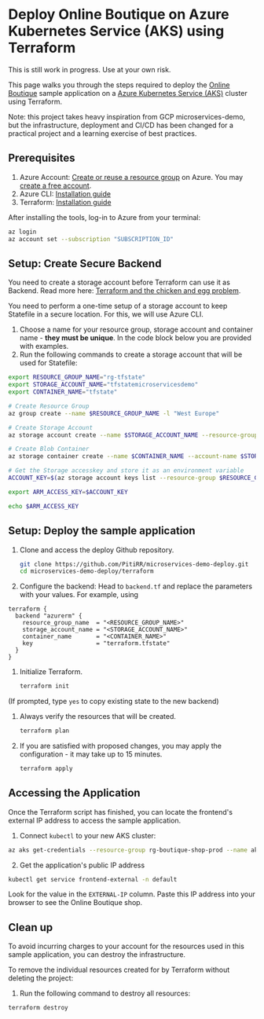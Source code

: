 # Deploy Online Boutique on Azure Kubernetes Service (AKS) using Terraform

This is still work in progress. Use at your own risk.

This page walks you through the steps required to deploy the [Online Boutique](https://github.com/PitiRR/microservices-demo) sample application on a [Azure Kubernetes Service (AKS)](https://learn.microsoft.com/en-us/azure/aks/) cluster using Terraform. 

Note: this project takes heavy inspiration from GCP microservices-demo, but the infrastructure, deployment and CI/CD has been changed for a practical project and a learning exercise of best practices.

## Prerequisites

1. Azure Account: [Create or reuse a resource group](https://portal.azure.com/) on Azure. You may [create a free account](https://azure-int.microsoft.com/en-us/free/).
1. Azure CLI: [Installation guide](https://learn.microsoft.com/en-us/cli/azure/install-azure-cli?view=azure-cli-latest)
1. Terraform: [Installation guide](https://developer.hashicorp.com/terraform/tutorials/azure-get-started/install-cli)

After installing the tools, log-in to Azure from your terminal:

```bash
az login
az account set --subscription "SUBSCRIPTION_ID"
```

## Setup: Create Secure Backend

You need to create a storage account before Terraform can use it as Backend. Read more here: [Terraform and the chicken and egg problem](https://netmemo.github.io/post/tf-chicken-egg/).

You need to perform a one-time setup of a storage account to keep Statefile in a secure location. For this, we will use Azure CLI.

1. Choose a name for your resource group, storage account and container name - **they must be unique**. In the code block below you are provided with examples.
1. Run the following commands to create a storage account that will be used for Statefile:

```bash
export RESOURCE_GROUP_NAME="rg-tfstate"
export STORAGE_ACCOUNT_NAME="tfstatemicroservicesdemo"
export CONTAINER_NAME="tfstate"

# Create Resource Group
az group create --name $RESOURCE_GROUP_NAME -l "West Europe"

# Create Storage Account
az storage account create --name $STORAGE_ACCOUNT_NAME --resource-group $RESOURCE_GROUP_NAME --sku Standard_LRS

# Create Blob Container
az storage container create --name $CONTAINER_NAME --account-name $STORAGE_ACCOUNT_NAME

# Get the Storage accesskey and store it as an environment variable
ACCOUNT_KEY=$(az storage account keys list --resource-group $RESOURCE_GROUP_NAME --account-name $STORAGE_ACCOUNT_NAME --query '[0].value' -o tsv) 

export ARM_ACCESS_KEY=$ACCOUNT_KEY

echo $ARM_ACCESS_KEY
```

## Setup: Deploy the sample application

1. Clone and access the deploy Github repository.

    ```bash
    git clone https://github.com/PitiRR/microservices-demo-deploy.git
    cd microservices-demo-deploy/terraform
    ```

1. Configure the backend: Head to `backend.tf` and replace the parameters with your values. For example, using  

```hcl
terraform {
  backend "azurerm" {
    resource_group_name  = "<RESOURCE_GROUP_NAME>"
    storage_account_name = "<STORAGE_ACCOUNT_NAME>"
    container_name       = "<CONTAINER_NAME>"
    key                  = "terraform.tfstate"
  }
}
```

1. Initialize Terraform.

    ```bash
    terraform init
    ```

(If prompted, type `yes` to copy existing state to the new backend)

1. Always verify the resources that will be created.

    ```bash
    terraform plan
    ```

1. If you are satisfied with proposed changes, you may apply the configuration - it may take up to 15 minutes.

    ```bash
    terraform apply
    ```

## Accessing the Application

Once the Terraform script has finished, you can locate the frontend's external IP address to access the sample application.

1. Connect `kubectl` to your new AKS cluster:

```bash
az aks get-credentials --resource-group rg-boutique-shop-prod --name aks-rg-boutique-shop-prod
```

2. Get the application's public IP address

```bash
kubectl get service frontend-external -n default
```

Look for the value in the `EXTERNAL-IP` column. Paste this IP address into your browser to see the Online Boutique shop.

## Clean up

To avoid incurring charges to your account for the resources used in this sample application, you can destroy the infrastructure.

To remove the individual resources created for by Terraform without deleting the project:

1. Run the following command to destroy all resources:

```bash
terraform destroy
```
